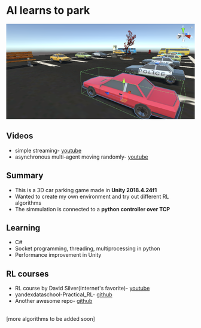 # AI learns to park


![img](/img/img.png)


## Videos 
- simple streaming- <a href="https://www.youtube.com/watch?v=WlMw43sX5mI">youtube</a>
- asynchronous multi-agent moving randomly- <a href="https://youtu.be/pVMb0hQ7V7g">youtube</a>


## Summary
- This is a 3D car parking game made in <b>Unity 2018.4.24f1</b> 
- Wanted to create my own environment and try out different RL algorithms
- The simmulation is connected to a <b>python controller over TCP</b>


## Learning
- C#
- Socket programming, threading, multiprocessing in python
- Performance improvement in Unity


## RL courses
- RL course by David Silver(Internet's favorite)- <a href="https://youtube.com/playlist?list=PLqYmG7hTraZDM-OYHWgPebj2MfCFzFObQ">youtube</a>
- yandexdataschool-Practical_RL- <a href="https://github.com/yandexdataschool/Practical_RL">github</a>
- Another awesome repo- <a href="https://github.com/higgsfield/RL-Adventure">github</a>


<br>[more algorithms to be added soon]
